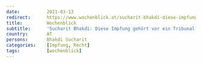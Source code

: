 ```yaml
---
date:          2021-03-13
redirect:      https://www.wochenblick.at/sucharit-bhakdi-diese-impfung-gehoert-vor-ein-tribunal/
title:         Wochenblick
subtitle:      'Sucharit Bhakdi: Diese Impfung gehört vor ein Tribunal'
country:       AT
persons:       Bhakdi Sucharit
categories:    [Impfung, Recht]
tags:          [wochenblick]
---
```

